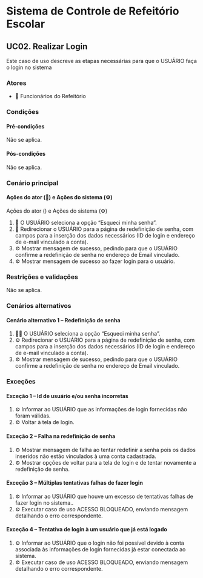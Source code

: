 # Sistema de Controle de Refeitório Escolar

## UC02. Realizar Login

Este caso de uso descreve as etapas necessárias para que o USUÁRIO faça o login no sistema

### Atores
- 👷 Funcionários do Refeitório


### Condições
#### Pré-condições
Não se aplica.

#### Pós-condições
Não se aplica.


### Cenário principal
#### Ações do ator (👷) e Ações do sistema (⚙️)
Ações do ator () e Ações do sistema (⚙️)

1. 👷 O USUÁRIO seleciona a opção “Esqueci minha senha”.
2. 👷 Redirecionar o USUÁRIO para a página de redefinição de senha, com campos para a inserção dos dados necessários (ID de login e endereço de e-mail vinculado a conta).
3. ⚙️ Mostrar mensagem de sucesso, pedindo para que o USUÁRIO confirme a redefinição de senha no endereço de Email vinculado.
4. ⚙️ Mostrar mensagem de sucesso ao fazer login para o usuário.

### Restrições e validações
Não se aplica.


### Cenários alternativos
#### Cenário alternativo 1 – Redefinição de senha
1. 👨‍💼 O USUÁRIO seleciona a opção “Esqueci minha senha”.
2. ⚙️ Redirecionar o USUÁRIO para a página de redefinição de senha, com campos para a inserção dos dados necessários (ID de login e endereço de e-mail vinculado a conta).
3. ⚙️ Mostrar mensagem de sucesso, pedindo para que o USUÁRIO confirme a redefinição de senha no endereço de Email vinculado.

### Exceções
#### Exceção 1 – Id de usuário e/ou senha incorretas
1. ⚙️ Informar ao USUÁRIO que as informações de login fornecidas não foram válidas.
2. ⚙️ Voltar à tela de login.

#### Exceção 2 – Falha na redefinição de senha
1. ⚙️ Mostrar mensagem de falha ao tentar redefinir a senha pois os dados inseridos não estão vinculados à uma conta cadastrada.
2. ⚙️ Mostrar opções de voltar para a tela de login e de tentar novamente a redefinição de senha.

#### Exceção 3 – Múltiplas tentativas falhas de fazer login
1. ⚙️  Informar ao USUÁRIO que houve um excesso de tentativas falhas de fazer login no sistema..
2. ⚙️  Executar caso de uso ACESSO BLOQUEADO, enviando mensagem detalhando o erro correspondente.

#### Exceção 4  – Tentativa de login à um usuário que já está logado
1. ⚙️ Informar ao USUÁRIO que o login não foi possível devido à conta associada às informações de login fornecidas já estar conectada ao sistema.
2. ⚙️ Executar caso de uso ACESSO BLOQUEADO, enviando mensagem detalhando o erro correspondente.




